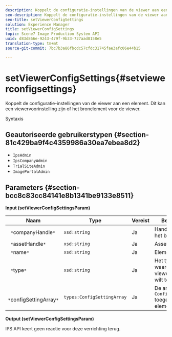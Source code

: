 ```yaml
---
description: Koppelt de configuratie-instellingen van de viewer aan een element. Dit kan een viewervoorinstelling zijn of het bronelement voor de viewer.
seo-description: Koppelt de configuratie-instellingen van de viewer aan een element. Dit kan een viewervoorinstelling zijn of het bronelement voor de viewer.
seo-title: setViewerConfigSettings
solution: Experience Manager
title: setViewerConfigSettings
topic: Scene7 Image Production System API
uuid: d83d866e-9243-479f-9b33-727aad8158e5
translation-type: tm+mt
source-git-commit: 7bc7b3a86fbcdc57cfdc31745fae3afc06e44b15

---
```



# setViewerConfigSettings{#setviewerconfigsettings}

Koppelt de configuratie-instellingen van de viewer aan een element. Dit kan een viewervoorinstelling zijn of het bronelement voor de viewer.

Syntaxis

## Geautoriseerde gebruikerstypen {#section-81c429ba9f4c4359986a30ea7ebea8d2}

* `IpsAdmin`
* `IpsCompanyAdmin`
* `TrialSiteAdmin`
* `ImagePortalAdmin`

## Parameters {#section-bcc8c83cc84141e8b1341be9133e8511}

**Input (setViewerConfigSettingsParam)**

| Naam | Type | Vereist | Beschrijving |
|---|---|---|---|
| ` *`companyHandle`*` | `xsd:string` | Ja | Handgreep aan het bedrijf. |
| ` *`assetHandle`*` | `xsd:string` | Ja | Asset handle. |
| ` *`name`*` | `xsd:string` | Ja | Elementnaam. |
| ` *`type`*` | `xsd:string` | Ja | Het type element waarop u de viewerconfiguratie wilt toepassen. |
| ` *`configSettingArray`*` | `types:ConfigSettingArray` | Ja | De array van `ConfigSettings` toegepast op het element. |

**Output (setViewerConfigSettingsParam)**

IPS API keert geen reactie voor deze verrichting terug.
